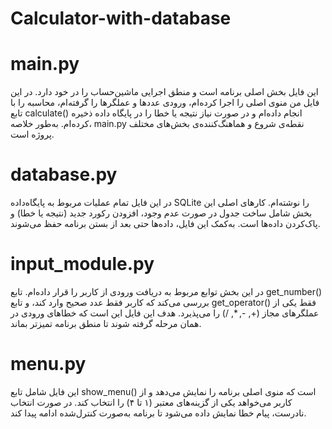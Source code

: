 # Calculator-with-database
# main.py
این فایل بخش اصلی برنامه است و منطق اجرایی ماشین‌حساب را در خود دارد.
در این فایل من منوی اصلی را اجرا کرده‌ام، ورودی عددها و عملگرها را گرفته‌ام، محاسبه را با تابع calculate() انجام داده‌ام و در صورت نیاز نتیجه یا خطا را در پایگاه داده ذخیره کرده‌ام.
به‌طور خلاصه، main.py نقطه‌ی شروع و هماهنگ‌کننده‌ی بخش‌های مختلف پروژه است.
# database.py
در این فایل تمام عملیات مربوط به پایگاه‌داده SQLite را نوشته‌ام.
کارهای اصلی این بخش شامل ساخت جدول در صورت عدم وجود، افزودن رکورد جدید (نتیجه یا خطا) و پاک‌کردن داده‌ها است.
به‌کمک این فایل، داده‌ها حتی بعد از بستن برنامه حفظ می‌شوند.
# input_module.py
در این بخش توابع مربوط به دریافت ورودی از کاربر را قرار داده‌ام.
تابع get_number() بررسی می‌کند که کاربر فقط عدد صحیح وارد کند، و تابع get_operator() فقط یکی از عملگرهای مجاز (+, -, *, /) را می‌پذیرد.
هدف این فایل این است که خطاهای ورودی در همان مرحله گرفته شوند تا منطق برنامه تمیزتر بماند.
# menu.py
این فایل شامل تابع show_menu() است که منوی اصلی برنامه را نمایش می‌دهد و از کاربر می‌خواهد یکی از گزینه‌های معتبر (۱ تا ۴) را انتخاب کند.
در صورت انتخاب نادرست، پیام خطا نمایش داده می‌شود تا برنامه به‌صورت کنترل‌شده ادامه پیدا کند.
